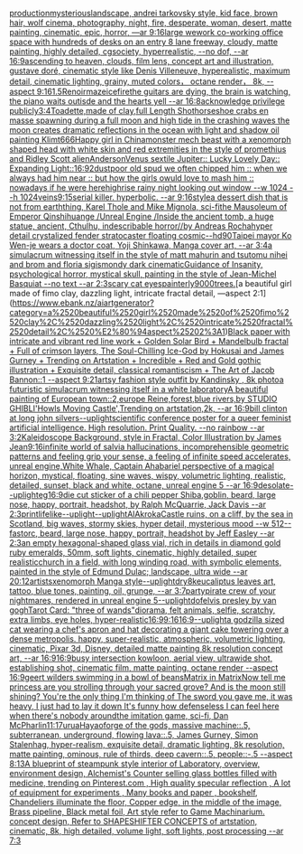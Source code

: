 [production](https://www.ebank.nz/aiartgenerator?category=production)[mysterious](https://www.ebank.nz/aiartgenerator?category=mysterious)[landscape, andrei tarkovsky style, kid face, brown hair, wolf cinema, photography, night, fire, desperate, woman, desert, matte painting, cinematic, epic, horror,  —ar 9:16](https://www.ebank.nz/aiartgenerator?category=landscape%2C%2520andrei%2520tarkovsky%2520style%2C%2520kid%2520face%2C%2520brown%2520hair%2C%2520wolf%2520cinema%2C%2520photography%2C%2520night%2C%2520fire%2C%2520desperate%2C%2520woman%2C%2520desert%2C%2520matte%2520painting%2C%2520cinematic%2C%2520epic%2C%2520horror%2C%2520%2520%E2%80%94ar%25209%3A16)[large wework co-working office space with hundreds of desks on an entry 8 lane freeway, cloudy, matte painting, highly detailed, cgsociety, hyperrealistic, --no dof, --ar 16:9](https://www.ebank.nz/aiartgenerator?category=large%2520wework%2520co-working%2520office%2520space%2520with%2520hundreds%2520of%2520desks%2520on%2520an%2520entry%25208%2520lane%2520freeway%2C%2520cloudy%2C%2520matte%2520painting%2C%2520highly%2520detailed%2C%2520cgsociety%2C%2520hyperrealistic%2C%2520--no%2520dof%2C%2520--ar%252016%3A9)[ascending to heaven, clouds, film lens, concept art and illustration, gustave doré, cinematic style like Denis Villeneuve, hyperealistic, maximum detail, cinematic lighting, grainy, muted colors， octane render， 8k, --aspect 9:16](https://www.ebank.nz/aiartgenerator?category=ascending%2520to%2520heaven%2C%2520clouds%2C%2520film%2520lens%2C%2520concept%2520art%2520and%2520illustration%2C%2520gustave%2520dor%C3%A9%2C%2520cinematic%2520style%2520like%2520Denis%2520Villeneuve%2C%2520hyperealistic%2C%2520maximum%2520detail%2C%2520cinematic%2520lighting%2C%2520grainy%2C%2520muted%2520colors%EF%BC%8C%2520octane%2520render%EF%BC%8C%25208k%2C%2520--aspect%25209%3A16)[1.5](https://www.ebank.nz/aiartgenerator?category=1.5)[Renoir](https://www.ebank.nz/aiartgenerator?category=Renoir)[maze](https://www.ebank.nz/aiartgenerator?category=maze)[ice](https://www.ebank.nz/aiartgenerator?category=ice)[fire](https://www.ebank.nz/aiartgenerator?category=fire)[the guitars are dying, the brain is watching, the piano waits outisde and the hearts yell --ar 16:8](https://www.ebank.nz/aiartgenerator?category=the%2520guitars%2520are%2520dying%2C%2520the%2520brain%2520is%2520watching%2C%2520the%2520piano%2520waits%2520outisde%2520and%2520the%2520hearts%2520yell%2520--ar%252016%3A8)[acknowledge privilege publicly](https://www.ebank.nz/aiartgenerator?category=acknowledge%2520privilege%2520publicly)[3:4](https://www.ebank.nz/aiartgenerator?category=3%3A4)[Toadette,made of clay,full Length Shot](https://www.ebank.nz/aiartgenerator?category=Toadette%2Cmade%2520of%2520clay%2Cfull%2520Length%2520Shot)[horseshoe crabs en masse spawning during a full moon and high tide in the crashing waves the moon creates dramatic reflections in the ocean with light and shadow oil painting Klimt](https://www.ebank.nz/aiartgenerator?category=horseshoe%2520crabs%2520en%2520masse%2520spawning%2520during%2520a%2520full%2520moon%2520and%2520high%2520tide%2520in%2520the%2520crashing%2520waves%2520the%2520moon%2520creates%2520dramatic%2520reflections%2520in%2520the%2520ocean%2520with%2520light%2520and%2520shadow%2520oil%2520painting%2520Klimt)[666](https://www.ebank.nz/aiartgenerator?category=666)[Happy girl in China](https://www.ebank.nz/aiartgenerator?category=Happy%2520girl%2520in%2520China)[monster mech beast with a xenomorph shaped head with white skin and red extremities in the style of promethius and Ridley Scott alien](https://www.ebank.nz/aiartgenerator?category=monster%2520mech%2520beast%2520with%2520a%2520xenomorph%2520shaped%2520head%2520with%2520white%2520skin%2520and%2520red%2520extremities%2520in%2520the%2520style%2520of%2520promethius%2520and%2520Ridley%2520Scott%2520alien)[Anderson](https://www.ebank.nz/aiartgenerator?category=Anderson)[Venus sextile Jupiter:: Lucky Lovely Day:: Expanding Light::](https://www.ebank.nz/aiartgenerator?category=Venus%2520sextile%2520Jupiter%3A%3A%2520Lucky%2520Lovely%2520Day%3A%3A%2520Expanding%2520Light%3A%3A)[16:9](https://www.ebank.nz/aiartgenerator?category=16%3A9)[2](https://www.ebank.nz/aiartgenerator?category=2)[dust](https://www.ebank.nz/aiartgenerator?category=dust)[poor old spud we often chipped him :: when we always had him near :: but how the girls owuld love to mash him :: nowadays if he were here](https://www.ebank.nz/aiartgenerator?category=poor%2520old%2520spud%2520we%2520often%2520chipped%2520him%2520%3A%3A%2520when%2520we%2520always%2520had%2520him%2520near%2520%3A%3A%2520but%2520how%2520the%2520girls%2520owuld%2520love%2520to%2520mash%2520him%2520%3A%3A%2520nowadays%2520if%2520he%2520were%2520here)[highrise rainy night looking out window --w 1024 --h 1024](https://www.ebank.nz/aiartgenerator?category=highrise%2520rainy%2520night%2520looking%2520out%2520window%2520--w%25201024%2520--h%25201024)[veins](https://www.ebank.nz/aiartgenerator?category=veins)[9:15](https://www.ebank.nz/aiartgenerator?category=9%3A15)[serial killer.  hyperbolic.  --ar 9:16](https://www.ebank.nz/aiartgenerator?category=serial%2520killer.%2520%2520hyperbolic.%2520%2520--ar%25209%3A16)[style](https://www.ebank.nz/aiartgenerator?category=style)[a dessert dish that is not from earth](https://www.ebank.nz/aiartgenerator?category=a%2520dessert%2520dish%2520that%2520is%2520not%2520from%2520earth)[thing, Karel Thole and Mike Mignola, sci-fi](https://www.ebank.nz/aiartgenerator?category=thing%2C%2520Karel%2520Thole%2520and%2520Mike%2520Mignola%2C%2520sci-fi)[the Mausoleum of Emperor Qinshihuange /Unreal Engine /Inside the ancient tomb, a huge statue, ancient, Cthulhu, indescribable horror//by Andreas Rocha](https://www.ebank.nz/aiartgenerator?category=the%2520Mausoleum%2520of%2520Emperor%2520Qinshihuange%2520/Unreal%2520Engine%2520/Inside%2520the%2520ancient%2520tomb%2C%2520a%2520huge%2520statue%2C%2520ancient%2C%2520Cthulhu%2C%2520indescribable%2520horror//by%2520Andreas%2520Rocha)[hyper detail crystalized fender stratocaster floating cosmic](https://www.ebank.nz/aiartgenerator?category=hyper%2520detail%2520crystalized%2520fender%2520stratocaster%2520floating%2520cosmic)[--hd](https://www.ebank.nz/aiartgenerator?category=--hd)[90](https://www.ebank.nz/aiartgenerator?category=90)[Taipei mayor Ko Wen-je wears a doctor coat, Yoji Shinkawa, Manga cover art, --ar 3:4](https://www.ebank.nz/aiartgenerator?category=Taipei%2520mayor%2520Ko%2520Wen-je%2520wears%2520a%2520doctor%2520coat%2C%2520Yoji%2520Shinkawa%2C%2520Manga%2520cover%2520art%2C%2520--ar%25203%3A4)[a simulacrum witnessing itself in the style of matt mahurin and tsutomu nihei and brom and floria sigismondy dark cinematic](https://www.ebank.nz/aiartgenerator?category=a%2520simulacrum%2520witnessing%2520itself%2520in%2520the%2520style%2520of%2520matt%2520mahurin%2520and%2520tsutomu%2520nihei%2520and%2520brom%2520and%2520floria%2520sigismondy%2520dark%2520cinematic)[Guidance of Insanity, psychological horror, mystical skull, painting in the style of Jean-Michel Basquiat --no text --ar 2:3](https://www.ebank.nz/aiartgenerator?category=Guidance%2520of%2520Insanity%2C%2520psychological%2520horror%2C%2520mystical%2520skull%2C%2520painting%2520in%2520the%2520style%2520of%2520Jean-Michel%2520Basquiat%2520--no%2520text%2520--ar%25202%3A3)[scary cat eyes](https://www.ebank.nz/aiartgenerator?category=scary%2520cat%2520eyes)[painterly](https://www.ebank.nz/aiartgenerator?category=painterly)[9000](https://www.ebank.nz/aiartgenerator?category=9000)[trees.](https://www.ebank.nz/aiartgenerator?category=trees.)[a beautiful girl made of fimo clay, dazzling light, intricate fractal detail, —aspect 2:1](https://www.ebank.nz/aiartgenerator?category=a%2520beautiful%2520girl%2520made%2520of%2520fimo%2520clay%2C%2520dazzling%2520light%2C%2520intricate%2520fractal%2520detail%2C%2520%E2%80%94aspect%25202%3A1)[Black paper with intricate and vibrant red line work + Golden Solar Bird + Mandelbulb fractal + Full of crimson layers, The Soul-Chilling Ice-God by Hokusai and James Gurney + Trending on Artstation + Incredible + Red and Gold gothic illustration + Exquisite detail, classical romantiscism + The Art of Jacob Bannon::1 --aspect 9:21](https://www.ebank.nz/aiartgenerator?category=Black%2520paper%2520with%2520intricate%2520and%2520vibrant%2520red%2520line%2520work%2520%2B%2520Golden%2520Solar%2520Bird%2520%2B%2520Mandelbulb%2520fractal%2520%2B%2520Full%2520of%2520crimson%2520layers%2C%2520The%2520Soul-Chilling%2520Ice-God%2520by%2520Hokusai%2520and%2520James%2520Gurney%2520%2B%2520Trending%2520on%2520Artstation%2520%2B%2520Incredible%2520%2B%2520Red%2520and%2520Gold%2520gothic%2520illustration%2520%2B%2520Exquisite%2520detail%2C%2520classical%2520romantiscism%2520%2B%2520The%2520Art%2520of%2520Jacob%2520Bannon%3A%3A1%2520--aspect%25209%3A21)[artsy fashion style outfit by Kandinsky , 8k photo](https://www.ebank.nz/aiartgenerator?category=artsy%2520fashion%2520style%2520outfit%2520by%2520Kandinsky%2520%2C%25208k%2520photo)[a futuristic simulacrum witnessing itself in a white laboratory](https://www.ebank.nz/aiartgenerator?category=a%2520futuristic%2520simulacrum%2520witnessing%2520itself%2520in%2520a%2520white%2520laboratory)[A beautiful painting of European town::2,europe Reine,forest,blue rivers,by STUDIO GHIBLI'Howls Moving Castle',Trending on artstation,2k, --ar 16:9](https://www.ebank.nz/aiartgenerator?category=A%2520beautiful%2520painting%2520of%2520European%2520town%3A%3A2%2Ceurope%2520Reine%2Cforest%2Cblue%2520rivers%2Cby%2520STUDIO%2520GHIBLI%27Howls%2520Moving%2520Castle%27%2CTrending%2520on%2520artstation%2C2k%2C%2520--ar%252016%3A9)[bill clinton at long john silvers](https://www.ebank.nz/aiartgenerator?category=bill%2520clinton%2520at%2520long%2520john%2520silvers)[--uplight](https://www.ebank.nz/aiartgenerator?category=--uplight)[scientific conference poster for a queer feminist artificial intelligence. High resolution. Print Quality.  --no rainbow --ar 3:2](https://www.ebank.nz/aiartgenerator?category=scientific%2520conference%2520poster%2520for%2520a%2520queer%2520feminist%2520artificial%2520intelligence.%2520High%2520resolution.%2520Print%2520Quality.%2520%2520--no%2520rainbow%2520--ar%25203%3A2)[Kaleidoscope Background, style in Fractal, Color Illustration by James Jean](https://www.ebank.nz/aiartgenerator?category=Kaleidoscope%2520Background%2C%2520style%2520in%2520Fractal%2C%2520Color%2520Illustration%2520by%2520James%2520Jean)[9:16](https://www.ebank.nz/aiartgenerator?category=9%3A16)[infinite world of salvia hallucinations, incomprehensible geometric patterns and feeling grip your sense, a feeling of infinite speed accelerates, unreal engine,](https://www.ebank.nz/aiartgenerator?category=infinite%2520world%2520of%2520salvia%2520hallucinations%2C%2520incomprehensible%2520geometric%2520patterns%2520and%2520feeling%2520grip%2520your%2520sense%2C%2520a%2520feeling%2520of%2520infinite%2520speed%2520accelerates%2C%2520unreal%2520engine%2C)[White Whale, Captain Ahab](https://www.ebank.nz/aiartgenerator?category=White%2520Whale%2C%2520Captain%2520Ahab)[ariel perspective of a magical horizon, mystical, floating, sine waves, wispy, volumetric lighting, realistic, detailed, sunset, black and white, octane, unreal engine 5 --ar 16:9](https://www.ebank.nz/aiartgenerator?category=ariel%2520perspective%2520of%2520a%2520magical%2520horizon%2C%2520mystical%2C%2520floating%2C%2520sine%2520waves%2C%2520wispy%2C%2520volumetric%2520lighting%2C%2520realistic%2C%2520detailed%2C%2520sunset%2C%2520black%2520and%2520white%2C%2520octane%2C%2520unreal%2520engine%25205%2520--ar%252016%3A9)[desolate](https://www.ebank.nz/aiartgenerator?category=desolate)[--uplight](https://www.ebank.nz/aiartgenerator?category=--uplight)[eg](https://www.ebank.nz/aiartgenerator?category=eg)[16:9](https://www.ebank.nz/aiartgenerator?category=16%3A9)[die cut sticker of a chili pepper Shiba,](https://www.ebank.nz/aiartgenerator?category=die%2520cut%2520sticker%2520of%2520a%2520chili%2520pepper%2520Shiba%2C)[goblin, beard, large nose, happy, portrait, headshot, by  Ralph McQuarrie, Jack Davis --ar 2:3](https://www.ebank.nz/aiartgenerator?category=goblin%2C%2520beard%2C%2520large%2520nose%2C%2520happy%2C%2520portrait%2C%2520headshot%2C%2520by%2520%2520Ralph%2520McQuarrie%2C%2520Jack%2520Davis%2520--ar%25202%3A3)[print](https://www.ebank.nz/aiartgenerator?category=print)[lifelike](https://www.ebank.nz/aiartgenerator?category=lifelike)[--uplight](https://www.ebank.nz/aiartgenerator?category=--uplight)[--uplight](https://www.ebank.nz/aiartgenerator?category=--uplight)[AlAkroka](https://www.ebank.nz/aiartgenerator?category=AlAkroka)[Castle ruins, on a cliff,  by the sea in Scotland, big waves, stormy skies, hyper detail, mysterious mood --w 512](https://www.ebank.nz/aiartgenerator?category=Castle%2520ruins%2C%2520on%2520a%2520cliff%2C%2520%2520by%2520the%2520sea%2520in%2520Scotland%2C%2520big%2520waves%2C%2520stormy%2520skies%2C%2520hyper%2520detail%2C%2520mysterious%2520mood%2520--w%2520512)[--fast](https://www.ebank.nz/aiartgenerator?category=--fast)[orc, beard, large nose, happy, portrait, headshot by Jeff Easley --ar 2:3](https://www.ebank.nz/aiartgenerator?category=orc%2C%2520beard%2C%2520large%2520nose%2C%2520happy%2C%2520portrait%2C%2520headshot%2520by%2520Jeff%2520Easley%2520--ar%25202%3A3)[an empty hexagonal-shaped glass vial, rich in details in diamond gold ruby emeralds, 50mm, soft lights, cinematic, highly detailed, super realistic](https://www.ebank.nz/aiartgenerator?category=an%2520empty%2520hexagonal-shaped%2520glass%2520vial%2C%2520rich%2520in%2520details%2520in%2520diamond%2520gold%2520ruby%2520emeralds%2C%252050mm%2C%2520soft%2520lights%2C%2520cinematic%2C%2520highly%2520detailed%2C%2520super%2520realistic)[church in a field, with long winding road, with symbolic elements, painted in the style of Edmund Dulac; landscape, ultra wide --ar 20:12](https://www.ebank.nz/aiartgenerator?category=church%2520in%2520a%2520field%2C%2520with%2520long%2520winding%2520road%2C%2520with%2520symbolic%2520elements%2C%2520painted%2520in%2520the%2520style%2520of%2520Edmund%2520Dulac%3B%2520landscape%2C%2520ultra%2520wide%2520--ar%252020%3A12)[artists](https://www.ebank.nz/aiartgenerator?category=artists)[xenomorph Manga style](https://www.ebank.nz/aiartgenerator?category=xenomorph%2520Manga%2520style)[--uplight](https://www.ebank.nz/aiartgenerator?category=--uplight)[dry](https://www.ebank.nz/aiartgenerator?category=dry)[8k](https://www.ebank.nz/aiartgenerator?category=8k)[eucaliptus leaves art, tattoo, blue tones, painting, oil, grunge, --ar 3:7](https://www.ebank.nz/aiartgenerator?category=eucaliptus%2520leaves%2520art%2C%2520tattoo%2C%2520blue%2520tones%2C%2520painting%2C%2520oil%2C%2520grunge%2C%2520--ar%25203%3A7)[party](https://www.ebank.nz/aiartgenerator?category=party)[pirate crew of your nightmares, rendered in unreal engine 5](https://www.ebank.nz/aiartgenerator?category=pirate%2520crew%2520of%2520your%2520nightmares%2C%2520rendered%2520in%2520unreal%2520engine%25205)[--uplight](https://www.ebank.nz/aiartgenerator?category=--uplight)[dof](https://www.ebank.nz/aiartgenerator?category=dof)[elvis presley by van gogh](https://www.ebank.nz/aiartgenerator?category=elvis%2520presley%2520by%2520van%2520gogh)[Tarot Card: "three of wands"](https://www.ebank.nz/aiartgenerator?category=Tarot%2520Card%3A%2520%22three%2520of%2520wands%22)[diorama, felt animals, selfie, scratchy, extra limbs, eye holes, hyper-realistic](https://www.ebank.nz/aiartgenerator?category=diorama%2C%2520felt%2520animals%2C%2520selfie%2C%2520scratchy%2C%2520extra%2520limbs%2C%2520eye%2520holes%2C%2520hyper-realistic)[16:9](https://www.ebank.nz/aiartgenerator?category=16%3A9)[9:16](https://www.ebank.nz/aiartgenerator?category=9%3A16)[16:9](https://www.ebank.nz/aiartgenerator?category=16%3A9)[--uplight](https://www.ebank.nz/aiartgenerator?category=--uplight)[a godzilla sized cat wearing a chef's apron and hat decorating a giant cake towering over a dense metropolis. happy, super-realistic, atmospheric, volumetric lighting, cinematic, Pixar 3d, Disney, detailed matte painting 8k resolution concept art, --ar 16:9](https://www.ebank.nz/aiartgenerator?category=a%2520godzilla%2520sized%2520cat%2520wearing%2520a%2520chef%27s%2520apron%2520and%2520hat%2520decorating%2520a%2520giant%2520cake%2520towering%2520over%2520a%2520dense%2520metropolis.%2520happy%2C%2520super-realistic%2C%2520atmospheric%2C%2520volumetric%2520lighting%2C%2520cinematic%2C%2520Pixar%25203d%2C%2520Disney%2C%2520detailed%2520matte%2520painting%25208k%2520resolution%2520concept%2520art%2C%2520--ar%252016%3A9)[16:9](https://www.ebank.nz/aiartgenerator?category=16%3A9)[busy intersection kowloon, aerial view, ultrawide shot, establishing shot, cinematic film, matte painting, octane render --aspect 16:9](https://www.ebank.nz/aiartgenerator?category=busy%2520intersection%2520kowloon%2C%2520aerial%2520view%2C%2520ultrawide%2520shot%2C%2520establishing%2520shot%2C%2520cinematic%2520film%2C%2520matte%2520painting%2C%2520octane%2520render%2520--aspect%252016%3A9)[geert wilders swimming in a bowl of beans](https://www.ebank.nz/aiartgenerator?category=geert%2520wilders%2520swimming%2520in%2520a%2520bowl%2520of%2520beans)[Matrix in Matrix](https://www.ebank.nz/aiartgenerator?category=Matrix%2520in%2520Matrix)[Now tell me princess are you strolling through your sacred grove? And is the moon still shining? You're the only thing I'm thinking of The sword you gave me, it was heavy, I just had to lay it down It's funny how defenseless I can feel here when there's nobody around](https://www.ebank.nz/aiartgenerator?category=Now%2520tell%2520me%2520princess%2520are%2520you%2520strolling%2520through%2520your%2520sacred%2520grove%3F%2520And%2520is%2520the%2520moon%2520still%2520shining%3F%2520You%27re%2520the%2520only%2520thing%2520I%27m%2520thinking%2520of%2520The%2520sword%2520you%2520gave%2520me%2C%2520it%2520was%2520heavy%2C%2520I%2520just%2520had%2520to%2520lay%2520it%2520down%2520It%27s%2520funny%2520how%2520defenseless%2520I%2520can%2520feel%2520here%2520when%2520there%27s%2520nobody%2520around)[the imitation game, sci-fi, Dan McPharlin](https://www.ebank.nz/aiartgenerator?category=the%2520imitation%2520game%2C%2520sci-fi%2C%2520Dan%2520McPharlin)[11:17](https://www.ebank.nz/aiartgenerator?category=11%3A17)[urua](https://www.ebank.nz/aiartgenerator?category=urua)[Hayao](https://www.ebank.nz/aiartgenerator?category=Hayao)[forge of the gods, massive machine::.5, subterranean, underground, flowing lava::.5, James Gurney, Simon Stalenhag, hyper-realism, exquisite detail, dramatic lighting, 8k resolution, matte painting, ominous, rule of thirds, deep cavern::.5, people::-.5 --aspect 8:13](https://www.ebank.nz/aiartgenerator?category=forge%2520of%2520the%2520gods%2C%2520massive%2520machine%3A%3A.5%2C%2520subterranean%2C%2520underground%2C%2520flowing%2520lava%3A%3A.5%2C%2520James%2520Gurney%2C%2520Simon%2520Stalenhag%2C%2520hyper-realism%2C%2520exquisite%2520detail%2C%2520dramatic%2520lighting%2C%25208k%2520resolution%2C%2520matte%2520painting%2C%2520ominous%2C%2520rule%2520of%2520thirds%2C%2520deep%2520cavern%3A%3A.5%2C%2520people%3A%3A-.5%2520--aspect%25208%3A13)[A blueprint of steampunk style interior of Laboratory,  overview, environment  design,  Alchemist's Counter selling glass bottles filled with medicine,  trending on Pinterest.com  , High quality specular reflection , A lot of equipment for experiments , Many books and paper , bookshelf,  Chandeliers illuminate the floor, Copper  edge, in the middle of the image, Brass pipeline,  Black metal foil,  Art style refer to Game Machinarium.  concept design, Refer to SHAPESHIFTER CONCEPTS  of artstation, cinematic,  8k, high detailed,  volume light,  soft lights,  post processing    --ar 7:3](https://www.ebank.nz/aiartgenerator?category=A%2520blueprint%2520of%2520steampunk%2520style%2520interior%2520of%2520Laboratory%2C%2520%2520overview%2C%2520environment%2520%2520design%2C%2520%2520Alchemist%27s%2520Counter%2520selling%2520glass%2520bottles%2520filled%2520with%2520medicine%2C%2520%2520trending%2520on%2520Pinterest.com%2520%2520%2C%2520High%2520quality%2520specular%2520reflection%2520%2C%2520A%2520lot%2520of%2520equipment%2520for%2520experiments%2520%2C%2520Many%2520books%2520and%2520paper%2520%2C%2520bookshelf%2C%2520%2520Chandeliers%2520illuminate%2520the%2520floor%2C%2520Copper%2520%2520edge%2C%2520in%2520the%2520middle%2520of%2520the%2520image%2C%2520Brass%2520pipeline%2C%2520%2520Black%2520metal%2520foil%2C%2520%2520Art%2520style%2520refer%2520to%2520Game%2520Machinarium.%2520%2520concept%2520design%2C%2520Refer%2520to%2520SHAPESHIFTER%2520CONCEPTS%2520%2520of%2520artstation%2C%2520cinematic%2C%2520%25208k%2C%2520high%2520detailed%2C%2520%2520volume%2520light%2C%2520%2520soft%2520lights%2C%2520%2520post%2520processing%2520%2520%2520%2520--ar%25207%3A3)